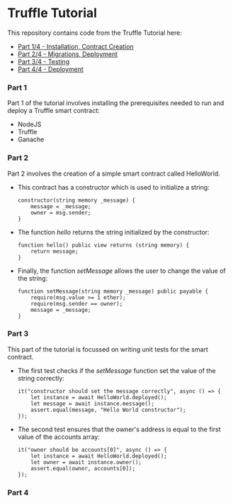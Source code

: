# Truffle Tutorial

This repository contains code from the Truffle Tutorial here:
- [Part 1/4 - Installation, Contract Creation](https://youtu.be/ZaqAwOzEiQ8)
- [Part 2/4 - Migrations, Deployment](https://youtu.be/TDDuLlOiYJ8)
- [Part 3/4 - Testing](https://youtu.be/YKJkcg_ycpM)
- [Part 4/4 - Deployment](https://youtu.be/roHoOZXIxYs)

### Part 1
Part 1 of the tutorial involves installing the prerequisites needed to run and deploy a Truffle smart contract:
- NodeJS
- Truffle
- Ganache

### Part 2
Part 2 involves the creation of a simple smart contract called HelloWorld.
- This contract has a constructor which is used to initialize a string:
   ```
   constructor(string memory _message) {
       message = _message;
       owner = msg.sender;
   }
   ```
- The function *hello* returns the string initialized by the constructor:
  ```
  function hello() public view returns (string memory) {
      return message;
  }
  ```
- Finally, the function *setMessage* allows the user to change the value of the string:
  ```
  function setMessage(string memory _message) public payable {
      require(msg.value >= 1 ether);
      require(msg.sender == owner);
      message = _message;
  }
  ```

### Part 3
This part of the tutorial is focussed on writing unit tests for the smart contract.
- The first test checks if the *setMessage* function set the value of the string correctly:
  ```
  it("constructor should set the message correctly", async () => {
      let instance = await HelloWorld.deployed();
      let message = await instance.message();
      assert.equal(message, "Hello World constructor");
  });
  ```
- The second test ensures that the owner's address is equal to the first value of the accounts array:
  ```
  it("owner should be accounts[0]", async () => {
      let instance = await HelloWorld.deployed();
      let owner = await instance.owner();
      assert.equal(owner, accounts[0]);
  });
  ```

### Part 4
